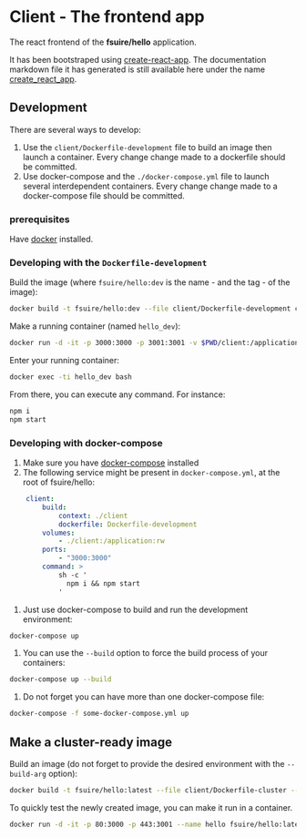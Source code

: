 # Client - The frontend app

The react frontend of the **fsuire/hello** application.

It has been bootstraped using [create-react-app](https://github.com/facebook/create-react-app). The documentation markdown file it has generated is still available here under the name [create_react_app](create_react_app.html).

## Development

There are several ways to develop:
1. Use the `client/Dockerfile-development` file to build an image then launch a container. Every change change made to a dockerfile should be committed.
1. Use docker-compose and the `./docker-compose.yml` file to launch several interdependent containers. Every change change made to a docker-compose file should be committed.

### prerequisites
Have [docker](https://docs.docker.com/engine/installation/) installed.

### Developing with the `Dockerfile-development`

Build the image (where `fsuire/hello:dev` is the name - and the tag - of the image):
```bash
docker build -t fsuire/hello:dev --file client/Dockerfile-development client/.
```

Make a running container (named `hello_dev`):
```bash
docker run -d -it -p 3000:3000 -p 3001:3001 -v $PWD/client:/application --name hello_dev fsuire/hello:dev bash
```

Enter your running container:
```bash
docker exec -ti hello_dev bash
```

From there, you can execute any command. For instance:
```bash
npm i
npm start
```

### Developing with docker-compose

1. Make sure you have [docker-compose](https://docs.docker.com/compose/install/) installed
1. The following service might be present in `docker-compose.yml`, at the root of fsuire/hello:
```yaml
    client:
        build:
            context: ./client
            dockerfile: Dockerfile-development
        volumes:
            - ./client:/application:rw
        ports:
            - "3000:3000"
        command: >
            sh -c '
              npm i && npm start
            '
```
1. Just use docker-compose to build and run the development environment:
```bash
docker-compose up
```
1. You can use the `--build` option to force the build process of your containers:
```bash
docker-compose up --build
```
1. Do not forget you can have more than one docker-compose file:
```bash
docker-compose -f some-docker-compose.yml up
```

## Make a cluster-ready image

Build an image (do not forget to provide the desired environment with the `--build-arg` option):
```bash
docker build -t fsuire/hello:latest --file client/Dockerfile-cluster --build-arg NODE_ENV=production client/.
```

To quickly test the newly created image, you can make it run in a container.
```bash
docker run -d -it -p 80:3000 -p 443:3001 --name hello fsuire/hello:latest
```